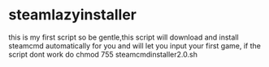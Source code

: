 # steamlazyinstaller
this is my first script so be gentle,this script will download and install steamcmd automatically for you and will let you input your first game, if the script dont work do chmod 755 steamcmdinstaller2.0.sh
